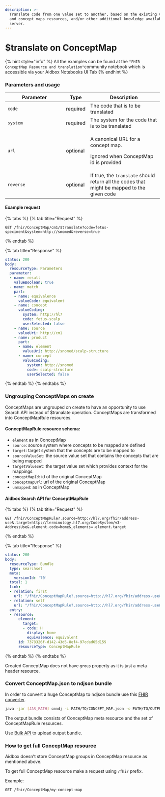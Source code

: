 ```yaml
---
description: >-
  Translate code from one value set to another, based on the existing value set
  and concept maps resources, and/or other additional knowledge available to the
  server.
---
```


# $translate on ConceptMap

{% hint style="info" %}
All the examples can be found at the `"FHIR ConceptMap Resource and translation"`community notebook which is accessible via your Aidbox Notebooks UI Tab
{% endhint %}

### Parameters and usage

<table><thead><tr><th width="174.33333333333331">Parameter</th><th>Type</th><th>Description</th></tr></thead><tbody><tr><td><code>code</code></td><td>required</td><td>The code that is to be translated</td></tr><tr><td><code>system</code></td><td>required</td><td>The system for the code that is to be translated</td></tr><tr><td><code>url</code></td><td>optional</td><td><p>A canonical URL for a concept map.</p><p>Ignored when ConceptMap id is provided</p></td></tr><tr><td><code>reverse</code></td><td>optional</td><td>If true, the <code>translate</code> should return all the codes that might be mapped to the given code</td></tr></tbody></table>

#### Example request

{% tabs %}
{% tab title="Request" %}
```http
GET /fhir/ConceptMap/cm1/$translate?code=fetus-speciment&system=http://snomed&reverse=true
```
{% endtab %}

{% tab title="Response" %}
```yaml
status: 200
body:
  resourceType: Parameters
  parameter:
  - name: result
    valueBoolean: true
  - name: match
    part:
    - name: equivalence
      valueCode: equivalent
    - name: concept
      valueCoding:
        system: http://hl7
        code: fetus-scalp
        userSelected: false
    - name: source
      valueUri: http://cm1
    - name: product
      part:
      - name: element
        valueUri: http://snomed/scalp-structure
      - name: concept
        valueCoding:
          system: http://snomed
          code: scalp-structure
          userSelected: false
```
{% endtab %}
{% endtabs %}

### Ungrouping ConceptMaps on create

ConceptMaps are ungrouped on create to have an opportunity to use Search API instead of $tranalate operation. ConceptMaps are transformed into ConceptMapRule resources.

#### ConceptMapRule resource schema:

* `element` as in ConceptMap
* `source`: source system where concepts to be mapped are defined
* `target`: target system that the concepts are to be mapped to
* `sourceValueSet`: the source value set that contains the concepts that are being mapped
* `targetValueSet`: the target value set which provides context for the mappings
* `conceptMapId`: id of the original ConceptMap
* `conceptmapUrl`: url of the original ConceptMap
* `unmapped`: as in ConceptMap

#### Aidbox Search API for ConceptMapRule

{% tabs %}
{% tab title="Request" %}
```http
GET /fhir/ConceptMapRule?.source=http://hl7.org/fhir/address-use&.target=http://terminology.hl7.org/CodeSystem/v3-AddressUse&.element.code=home&_elements=.element.target
```
{% endtab %}

{% tab title="Response" %}
```yaml
status: 200
body:
  resourceType: Bundle
  type: searchset
  meta:
    versionId: '70'
  total: 1
  link:
  - relation: first
    url: "/fhir/ConceptMapRule?.source=http://hl7.org/fhir/address-use&.target=http://terminology.hl7.org/CodeSystem/v3-AddressUse&.element.code=home&_elements=.element.target&page=1"
  - relation: self
    url: "/fhir/ConceptMapRule?.source=http://hl7.org/fhir/address-use&.target=http://terminology.hl7.org/CodeSystem/v3-AddressUse&.element.code=home&_elements=.element.target&page=1"
  entry:
  - resource:
      element:
        target:
        - code: H
          display: home
          equivalence: equivalent
      id: 7378326f-d142-43d5-8ef4-97cdad65d159
      resourceType: ConceptMapRule
```
{% endtab %}
{% endtabs %}

Created ConceptMap does not have `group` property as it is just a meta header resource.

### Convert ConceptMap.json to ndjson bundle

In order to convert a huge ConceptMap to ndjson bundle use this [FHIR converter](https://github.com/zen-lang/fhir).

```bash
java -jar [JAR_PATH] cmndj -i PATH/TO/CONCEPT_MAP.json -o PATH/TO/OUTPUT_BUNDLE.ndjson
```

The output bundle consists of ConceptMap meta resource and the set of ConceptMapRule resources.

Use [Bulk API ](../../api-1/bulk-api-1/aidbox.bulk-data-import.md)to upload output bundle.

### How to get full ConceptMap resource

Aidbox doesn't store ConceptMap groups in ConceptMap resource as mentioned above.

To get full ConceptMap resource make a request using `/fhir` prefix.

Example:

```http
GET /fhir/ConceptMap/my-concept-map
```
